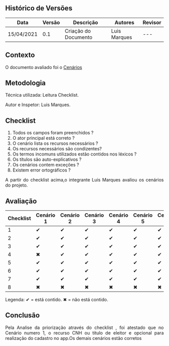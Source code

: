## Histórico de Versões

| Data       | Versão | Descrição            | Autores      | Revisor |
| ---------- | ------ | -------------------- | ------------ | ------- |
| 15/04/2021 | 0.1    | Criação do Documento | Luis Marques | ---     |

## Contexto

<p align="justify">O documento avaliado foi o <a href = "https://requisitos-de-software.github.io/2020.2-Meu-Gov.br/Modelagem_Requisitos/Cenarios/" > Cenários </a> </p>

## Metodologia

<p align="justify">
Técnica utilizada: Leitura Checklist.</p>
Autor e Inspetor: Luis Marques.

## Checklist

1. Todos os campos foram preenchidos ?
2. O ator principal está correto ?
3. O cenário lista os recursos necessários ?
4. Os recursos necessários são condizentes?
5. Os termos incomuns utilizados estão contidos nos léxicos ?
6. Os títulos são auto-explicativos ?
7. Os cenários contem exceções ?
8. Existem error ortográficos ?

<p align="justify"> A partir do checklist acima,o integrante Luis Marques avaliou os cenários do projeto. </p>

## Avaliação

| Checklist | Cenário 1 | Cenário 2 | Cenário 3 | Cenário 4 | Cenário 5 | Cenário 6 | Cenário 7 |
| --------- | --------- | --------- | --------- | --------- | --------- | --------- | --------- |
| 1         | ✔         | ✔         | ✔         | ✔         | ✔         | ✔         | ✔         |
| 2         | ✔         | ✔         | ✔         | ✔         | ✔         | ✔         | ✔         |
| 3         | ✔         | ✔         | ✔         | ✔         | ✔         | ✔         | ✔         |
| 4         | ✖         | ✔         | ✔         | ✔         | ✔         | ✔         | ✔         |
| 5         | ✔         | ✔         | ✔         | ✔         | ✔         | ✔         | ✔         |
| 6         | ✔         | ✔         | ✔         | ✔         | ✔         | ✔         | ✔         |
| 7         | ✔         | ✔         | ✔         | ✔         | ✔         | ✔         | ✔         |
| 8         | ✖         | ✖         | ✖         | ✖         | ✖         | ✖         | ✖         |

Legenda: ✔ = está contido. ✖ = não está contido.

## Conclusão

<p align="justify"> Pela Analise da priorização através do checklist , foi atestado que no Cenário numero 1, o recurso CNH ou titulo de eleitor e opcional para realização do cadastro no app.Os demais cenários estão corretos </p>
